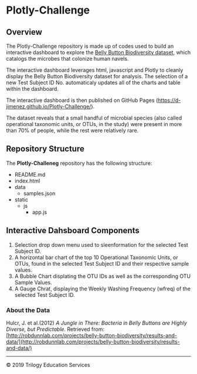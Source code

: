 # Plotly-Challenge

## Overview
The Plotly-Challenge repository is made up of codes used to build an interactive dashboard to explore the [Belly Button Biodiversity dataset](http://robdunnlab.com/projects/belly-button-biodiversity/), which catalogs the microbes that colonize human navels.

The interactive dashboard leverages html, javascript and Plotly to cleanly display the Belly Button Biodiversity dataset for analysis. The selection of a new Test Subject ID No. automaticaly updates all of the charts and table within the dashboard. 

The interactive dashboard is then published on GitHub Pages (https://d-jimenez.github.io/Plotly-Challenge/).

The dataset reveals that a small handful of microbial species (also called operational taxonomic units, or OTUs, in the study) were present in more than 70% of people, while the rest were relatively rare.

## Repository Structure
The **Plotly-Challeneg** repository has the following structure:
- README.md
- index.html
- data
    - samples.json
- static
    - js
        - app.js

## Interactive Dahsboard Components
1. Selection drop down menu used to sleenformation for the selected Test Subject ID.
3. A horizontal bar chart of the top 10 Operational Taxonomic Units, or OTUs, found in the selected Test Subject ID and their respective sample values. 
4. A Bubble Chart displating the OTU IDs as well as the corresponding OTU Sample Values.
5. A Gauge Chrat, displaying the Weekly Washing Frequency (wfreq) of the selected Test Subject ID.


### About the Data

Hulcr, J. et al.(2012) _A Jungle in There: Bacteria in Belly Buttons are Highly Diverse, but Predictable_. Retrieved from: [http://robdunnlab.com/projects/belly-button-biodiversity/results-and-data/](http://robdunnlab.com/projects/belly-button-biodiversity/results-and-data/)

- - -

© 2019 Trilogy Education Services